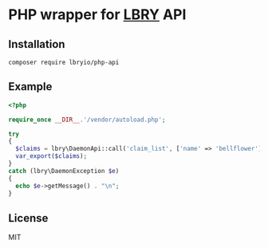 # PHP wrapper for [LBRY](https://github.com/lbryio/lbry) API

## Installation

```
composer require lbryio/php-api
```

## Example

```php
<?php

require_once __DIR__.'/vendor/autoload.php';

try
{
  $claims = lbry\DaemonApi::call('claim_list', ['name' => 'bellflower']);
  var_export($claims);
}
catch (lbry\DaemonException $e)
{
  echo $e->getMessage() . "\n";
}
```

## License

MIT